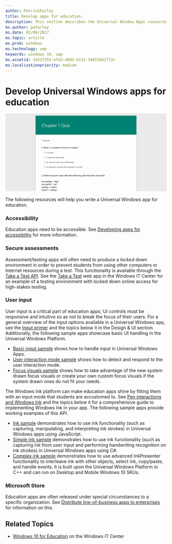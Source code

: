 ```yaml
---
author: PatrickFarley
title: Develop apps for education.
description: This section describes the Universal Window Apps resources that are available to you to write Education apps for the Windows 10 platform.
ms.author: pafarley
ms.date: 02/08/2017
ms.topic: article
ms.prod: windows
ms.technology: uwp
keywords: windows 10, uwp
ms.assetid: 2431f253-efe3-4895-b131-34653b61f13c
ms.localizationpriority: medium
---
```


# Develop Universal Windows apps for education
![take-a-test app screenshot](images/take-a-test-screen-small.png)

The following resources will help you write a Universal Windows app for education.

### Accessibility
Education apps need to be accessible. See [Developing apps for accessibility](https://developer.microsoft.com/windows/accessible-apps) for more information.


### Secure assessments
Assessment/testing apps will often need to produce a *locked down* environment in order to prevent students from using other computers or Internet resources during a test. This functionality is available through the [Take a Test API](take-a-test-api.md). See the [Take a Test](https://technet.microsoft.com/edu/windows/take-tests-in-windows-10) web app in the Windows IT Center for an example of a testing environment with locked down online access for high-stakes testing.

### User input
User input is a critical part of education apps; UI controls must be responsive and intuitive so as not to break the focus of their users. For a general overview of the input options available in a Universal Windows app, see the [Input primer](https://msdn.microsoft.com/windows/uwp/input/input-primer) and the topics below it in the Design & UI section. Additionally, the following sample apps showcase basic UI handling in the Universal Windows Platform.
- [Basic input sample](https://github.com/Microsoft/Windows-universal-samples/tree/master/Samples/BasicInput) shows how to handle input in Universal Windows Apps.
- [User interaction mode sample](https://github.com/Microsoft/Windows-universal-samples/tree/master/Samples/UserInteractionMode) shows how to detect and respond to the user interaction mode.
- [Focus visuals sample](https://github.com/Microsoft/Windows-universal-samples/tree/master/Samples/XamlFocusVisuals) shows how to take advantage of the new system drawn focus visuals or create your own custom focus visuals if the system drawn ones do not fit your needs.

The Windows Ink platform can make education apps shine by fitting them with an input mode that students are accustomed to. See [Pen interactions and Windows Ink](https://msdn.microsoft.com/windows/uwp/input/pen-and-stylus-interactions) and the topics below it for a comprehensive guide to implementing Windows Ink in your app. The following sample apps provide working examples of this API.
- [Ink sample](https://github.com/Microsoft/Windows-universal-samples/tree/master/Samples/Ink) demonstrates how to use ink functionality (such as capturing, manipulating, and interpreting ink strokes) in Universal Windows apps using JavaScript.
- [Simple ink sample](https://github.com/Microsoft/Windows-universal-samples/tree/master/Samples/SimpleInk) demonstrates how to use ink functionality (such as capturing ink from user input and performing handwriting recognition on ink strokes) in Universal Windows apps using C#.
- [Complex ink sample](https://github.com/Microsoft/Windows-universal-samples/tree/master/Samples/ComplexInk) demonstrates how to use advanced InkPresenter functionality to interleave ink with other objects, select ink, copy/paste, and handle events. It is built upon the Universal Windows Platform in C++ and can run on Desktop and Mobile Windows 10 SKUs.


### Microsoft Store
Education apps are often released under special circumstances to a specific organization. See [Distribute line-of-business apps to enterprises](https://msdn.microsoft.com/windows/uwp/publish/distribute-lob-apps-to-enterprises) for information on this.

## Related Topics
- [Windows 10 for Education](https://technet.microsoft.com/edu/windows/index) on the Windows IT Center
